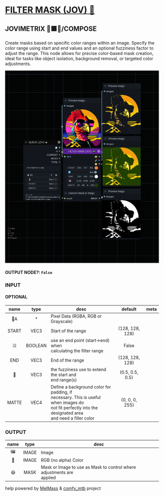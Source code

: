 # [FILTER MASK (JOV) 🤿](https://github.com/Amorano/Jovimetrix-examples/blob/master/node/FILTER%20MASK/FILTER%20MASK.md)

## JOVIMETRIX 🔺🟩🔵/COMPOSE

Create masks based on specific color ranges within an image. Specify the color range using start and end values and an optional fuzziness factor to adjust the range. This node allows for precise color-based mask creation, ideal for tasks like object isolation, background removal, or targeted color adjustments.

![FILTER MASK](https://raw.githubusercontent.com/Amorano/Jovimetrix-examples/master/node/FILTER%20MASK/FILTER%20MASK.png)

#### OUTPUT NODE?: `False`

### INPUT

#### OPTIONAL

name | type | desc | default | meta
:---:|:---:|---|:---:|---
👾A  |  *  | Pixel Data (RGBA, RGB or Grayscale) |  | 
START  |  VEC3  | Start of the range | (128, 128, 128) | 
🇴  |  BOOLEAN  | use an end point (start->end) when<br>calculating the filter range | False | 
END  |  VEC3  | End of the range | (128, 128, 128) | 
🛟  |  VEC3  | the fuzziness use to extend the start and<br>end range(s) | (0.5, 0.5, 0.5) | 
MATTE  |  VEC4  | Define a background color for padding, if<br>necessary. This is useful when images do<br>not fit perfectly into the designated area<br>and need a filler color | (0, 0, 0, 255) | 

### OUTPUT

name | type | desc
:---:|:---:|---
🖼️  |  IMAGE  | Image 
🌈  |  IMAGE  | RGB (no alpha) Color 
😷  |  MASK  | Mask or Image to use as Mask to control where adjustments are<br>applied 

help powered by [MelMass](https://github.com/melMass) & [comfy_mtb](https://github.com/melMass/comfy_mtb) project